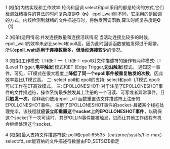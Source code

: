 1 (框架)内核实现和工作效率:轮询和回调
    select和poll采用的都是轮询的方式,它们检测就绪事件的算法的时间复杂度是**O（n）**
    epoll_wait则不同，它采用的是回调的方式。内核检测到就绪的文件描述符时，将触发回调函数,算法时间复杂度是**O（1）**

2 (框架)适用情况:并发连接数量和连接活跃情况
    当活动连接比较多的时候，epoll_wait的效率未必比select和poll高，因为此时回调函数被触发得过于频繁。
    所以**epoll_wait适用于连接数量多，但活动连接较少**的情况。

3 (框架)工作模式: LT和ET
    一: LT和ET:
            epoll对文件描述符的操作有两种模式: LT (Level Trigger,**电平触发**)模式和ET (Edge Trigger,**边沿触发**)模式。
            通知这一事件。可见，ET模式在很大程度上**降低了同一个epoll事件被重复触发的次数**，因此效率要比LT模式高。
    二: select poll和 epoll的支持:
            select和poll: LT模式
            epoll: 可以工作在ET高效模式。
    三: EPOLLONESHOT:
            对于注册了EPOLLONESHOT事件的文件描述符，操作系统最多触发其上注册的一个可读、可写或者异常事件，且**只触发一次**，除非我们使用epoll _ctl 函数重置该文件描述符上注册的EPOLLONESHOT事件。
            注册了EPOLLONESHOT事件的socket-且被某个线程处理完毕，该线程就**应该立即重置这个socket上的EPOLLONESHOT事件**，以确保这个socket下一次可读时，其EPOLLIN事件能被触发，进而让其他工作线程有机会继续处理这个socket。

4 (框架)最大支持文件描述符数:
    poll和epoll:65535（cat/proc/sys/fs/file-max）
    select:fd_set能容纳的文件描述符数量由FD_SETSIZE指定


